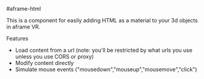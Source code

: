 #aframe-html

This is a component for easily adding HTML as a material to your 3d objects in aframe VR.

Features
* Load content from a url (note: you'll be restricted by what urls you use unless you use CORS or proxy)
* Modify content directly
* Simulate mouse events ("mousedown","mouseup","mousemove","click")